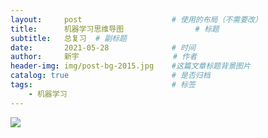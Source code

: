 ```yaml
---
layout:     post                    # 使用的布局（不需要改）
title:      机器学习思维导图  			    # 标题 		  
subtitle:   总复习  # 副标题
date:       2021-05-28              # 时间
author:     新宇                     # 作者
header-img: img/post-bg-2015.jpg    #这篇文章标题背景图片
catalog: true                       # 是否归档
tags:                               # 标签
    - 机器学习
---
```

![](./img/ml-xmind.jpg)